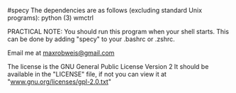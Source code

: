 #specy
The dependencies are as follows (excluding standard Unix programs):
        python (3)
        wmctrl

PRACTICAL NOTE:  You should run this program when your shell starts.
This can be done by adding "specy" to your .bashrc or .zshrc.

Email me at maxrobweis@gmail.com


The license is the GNU General Public License Version 2
It should be available in the "LICENSE" file,
if not you can view it at "www.gnu.org/licenses/gpl-2.0.txt"
